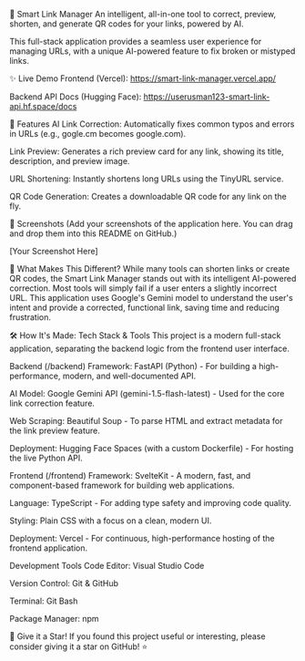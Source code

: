 🔗 Smart Link Manager
An intelligent, all-in-one tool to correct, preview, shorten, and generate QR codes for your links, powered by AI.

This full-stack application provides a seamless user experience for managing URLs, with a unique AI-powered feature to fix broken or mistyped links.

✨ Live Demo
Frontend (Vercel): https://smart-link-manager.vercel.app/

Backend API Docs (Hugging Face): https://userusman123-smart-link-api.hf.space/docs

🚀 Features
AI Link Correction: Automatically fixes common typos and errors in URLs (e.g., gogle.cm becomes google.com).

Link Preview: Generates a rich preview card for any link, showing its title, description, and preview image.

URL Shortening: Instantly shortens long URLs using the TinyURL service.

QR Code Generation: Creates a downloadable QR code for any link on the fly.

📸 Screenshots
(Add your screenshots of the application here. You can drag and drop them into this README on GitHub.)

[Your Screenshot Here]

🤔 What Makes This Different?
While many tools can shorten links or create QR codes, the Smart Link Manager stands out with its intelligent AI-powered correction. Most tools will simply fail if a user enters a slightly incorrect URL. This application uses Google's Gemini model to understand the user's intent and provide a corrected, functional link, saving time and reducing frustration.

🛠️ How It's Made: Tech Stack & Tools
This project is a modern full-stack application, separating the backend logic from the frontend user interface.

Backend (/backend)
Framework: FastAPI (Python) - For building a high-performance, modern, and well-documented API.

AI Model: Google Gemini API (gemini-1.5-flash-latest) - Used for the core link correction feature.

Web Scraping: Beautiful Soup - To parse HTML and extract metadata for the link preview feature.

Deployment: Hugging Face Spaces (with a custom Dockerfile) - For hosting the live Python API.

Frontend (/frontend)
Framework: SvelteKit - A modern, fast, and component-based framework for building web applications.

Language: TypeScript - For adding type safety and improving code quality.

Styling: Plain CSS with a focus on a clean, modern UI.

Deployment: Vercel - For continuous, high-performance hosting of the frontend application.

Development Tools
Code Editor: Visual Studio Code

Version Control: Git & GitHub

Terminal: Git Bash

Package Manager: npm

🌟 Give it a Star!
If you found this project useful or interesting, please consider giving it a star on GitHub! ⭐